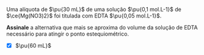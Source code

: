 Uma alíquota de $\pu{30 mL}$ de uma solução $\pu{0,1 mol.L-1}$ de $\ce{Mg(NO3)2}$ foi titulada com EDTA $\pu{0,05 mol.L-1}$.

**Assinale** a alternativa que mais se aproxima do volume da solução de EDTA necessário para atingir o ponto estequiométrico.

- [x] $\pu{60 mL}$

